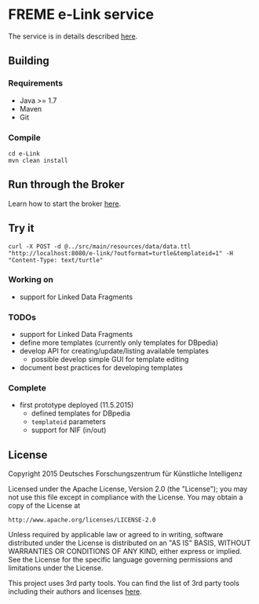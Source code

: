 # FREME e-Link service

The service is in details described [here](https://github.com/freme-project/technical-discussion/wiki/Broker-API-Calls#user-content-e-link).

## Building

### Requirements

* Java >= 1.7
* Maven
* Git

### Compile

    cd e-Link
    mvn clean install    

## Run through the Broker

Learn how to start the broker [here](https://github.com/freme-project/technical-discussion/wiki/Compile-FREME-from-Source).

## Try it

    curl -X POST -d @../src/main/resources/data/data.ttl "http://localhost:8080/e-link/?outformat=turtle&templateid=1" -H "Content-Type: text/turtle"

### Working on

* support for Linked Data Fragments

### TODOs

* support for Linked Data Fragments
* define more templates (currently only templates for DBpedia)
* develop API for creating/update/listing available templates
  * possible develop simple GUI for template editing 
* document best practices for developing templates

### Complete

* first prototype deployed (11.5.2015)
  * defined templates for DBpedia
  * `templateid` parameters
  * support for NIF (in/out)

## License

Copyright 2015 Deutsches Forschungszentrum für Künstliche Intelligenz

Licensed under the Apache License, Version 2.0 (the "License");
you may not use this file except in compliance with the License.
You may obtain a copy of the License at

    http://www.apache.org/licenses/LICENSE-2.0

Unless required by applicable law or agreed to in writing, software
distributed under the License is distributed on an "AS IS" BASIS,
WITHOUT WARRANTIES OR CONDITIONS OF ANY KIND, either express or implied.
See the License for the specific language governing permissions and
limitations under the License.

This project uses 3rd party tools. You can find the list of 3rd party tools including their authors and licenses [here](LICENSE-3RD-PARTY).

